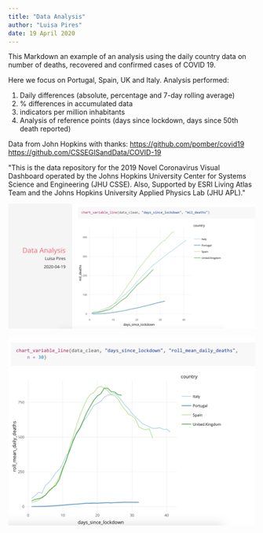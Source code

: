 ```yaml
---
title: "Data Analysis"
author: "Luisa Pires"
date: 19 April 2020
---
```


This Markdown an example of an analysis using the daily country data on number of deaths, recovered and confirmed cases of COVID 19. 

Here we focus on Portugal, Spain, UK and Italy. Analysis performed:

1. Daily differences (absolute,  percentage and 7-day rolling average)
2. % differences in accumulated data 
3. indicators per million inhabitants
4. Analysis of reference points (days since lockdown, days since 50th death reported)


Data from John Hopkins with thanks:
https://github.com/pomber/covid19
https://github.com/CSSEGISandData/COVID-19

"This is the data repository for the 2019 Novel Coronavirus Visual Dashboard operated by the Johns Hopkins University Center for Systems Science and Engineering (JHU CSSE). Also, Supported by ESRI Living Atlas Team and the Johns Hopkins University Applied Physics Lab (JHU APL)."


![Example of Analysis](./images/example1.png)

![Example of Analysis](./images/example2.png)